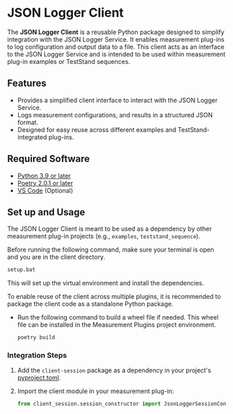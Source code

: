 # JSON Logger Client

The **JSON Logger Client** is a reusable Python package designed to simplify integration with the JSON Logger Service. It enables measurement plug-ins to log configuration and output data to a file. This client acts as an interface to the JSON Logger Service and is intended to be used within measurement plug-in examples or TestStand sequences.

## Features

- Provides a simplified client interface to interact with the JSON Logger Service.
- Logs measurement configurations, and results in a structured JSON format.
- Designed for easy reuse across different examples and TestStand-integrated plug-ins.

## Required Software

- [Python 3.9 or later](https://www.python.org/downloads/release/python-390/)
- [Poetry 2.0.1 or later](https://python-poetry.org/docs/#installing-with-pipx)
- [VS Code](https://code.visualstudio.com/download) (Optional)

## Set up and Usage

The JSON Logger Client is meant to be used as a dependency by other measurement plug-in projects (e.g., `examples`, `teststand_sequence`).

Before running the following command, make sure your terminal is open and you are in the client directory.

```cmd
setup.bat
```

This will set up the virtual environment and install the dependencies.

To enable reuse of the client across multiple plugins, it is recommended to package the client code as a standalone Python package.

- Run the following command to build a wheel file if needed. This wheel file can be installed in the Measurement Plugins project environment.

  ```cmd
  poetry build
  ```

### Integration Steps

1. Add the `client-session` package as a dependency in your project's [pyproject.toml](https://github.com/ni/arbitrary-session-management/blob/main/src/examples/nidcpower_measurement_with_logger/pyproject.toml#L16).
2. Import the client module in your measurement plug-in:

   ```python
   from client_session.session_constructor import JsonLoggerSessionConstructor, JSON_LOGGER_INSTRUMENT_TYPE
   ```
